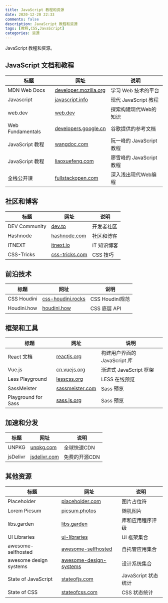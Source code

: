 ```yaml
---
title: JavaScript 教程和资源
date: 2020-12-20 22:33
comments: false
description: JavaScript 教程和资源
tags: [教程,CSS,JavaScript]
categories: 资源
---
```


JavaScript 教程和资源。

<!--more-->

## JavaScript 文档和教程

| 标题 | 网址 | 说明 |
| -- | -- | -- |
| MDN Web Docs | [developer.mozilla.org](https://developer.mozilla.org/zh-CN/) | 学习 Web 技术的平台 |
| Javascript | [javascript.info](https://zh.javascript.info/) | 现代 JavaScript 教程 |
| web.dev | [web.dev](https://web.dev/)  | 探索构建现代Web的知识 |
| Web Fundamentals | [developers.google.cn](https://developers.google.cn/web/) | 谷歌提供的参考文档 |
| JavaScript 教程 | [wangdoc.com](https://wangdoc.com/javascript/) | 阮一峰的 JavaScript 教程 |
| JavaScript 教程 | [liaoxuefeng.com](https://www.liaoxuefeng.com/wiki/1022910821149312) | 廖雪峰的 JavaScript 教程 |
| 全栈公开课 | [fullstackopen.com](https://fullstackopen.com/zh/) | 深入浅出现代Web编程 |


## 社区和博客

| 标题 | 网址 | 说明 |
| -- | -- | -- |
| DEV Community | [dev.to](https://dev.to/) | 开发者社区 |
| Hashnode | [hashnode.com](https://hashnode.com/) | 社区和博客 |
| ITNEXT | [itnext.io](https://itnext.io/) | IT 知识博客 |
| CSS-Tricks | [css-tricks.com](https://css-tricks.com/) | CSS 技巧 |


## 前沿技术

| 标题 | 网址 | 说明 |
| -- | -- | -- |
| CSS Houdini | [css-houdini.rocks](https://css-houdini.rocks/) | CSS Houdini规范 |
| Houdini.how | [houdini.how](https://houdini.how/) | CSS 底层 API |


## 框架和工具

| 标题 | 网址 | 说明 |
| -- | -- | -- |
| React 文档 | [reactjs.org](https://zh-hans.reactjs.org/) | 构建用户界面的 JavaScript 库 |
| Vue.js | [cn.vuejs.org](https://cn.vuejs.org/) | 渐进式 JavaScript 框架 |
| Less Playground | [lesscss.org](http://lesscss.org/less-preview/) | LESS 在线预览 |
| SassMeister | [sassmeister.com](https://www.sassmeister.com/) | Sass 预览 |
| Playground for Sass | [sass.js.org](https://sass.js.org/) | Sass 预览 |


## 加速和分发

| 标题 | 网址 | 说明 |
| -- | -- | -- |
| UNPKG | [unpkg.com](https://unpkg.com/) | 全球快速CDN |
| jsDelivr | [jsdelivr.com](https://www.jsdelivr.com/) | 免费的开源CDN |


## 其他资源

| 标题 | 网址 | 说明 |
| -- | -- | -- |
| Placeholder | [placeholder.com](https://placeholder.com/) | 图片占位符 |
| Lorem Picsum | [picsum.photos](https://picsum.photos/) | 随机图片 |
| libs.garden | [libs.garden](https://libs.garden/) | 库和应用程序评级 |
| UI Libraries | [ui-libraries](https://github.com/jefflombard/ui-libraries) | UI 框架集合 |
| awesome-selfhosted | [awesome-selfhosted](https://github.com/awesome-selfhosted/awesome-selfhosted) | 自托管应用集合 |
| awesome design systems| [awesome-design-systems](https://github.com/alexpate/awesome-design-systems) | 设计系统集合 |
| State of JavaScript | [stateofjs.com](https://stateofjs.com/) | JavaScript 状态统计 |
| State of CSS | [stateofcss.com](https://stateofcss.com/) | CSS 状态统计 |

